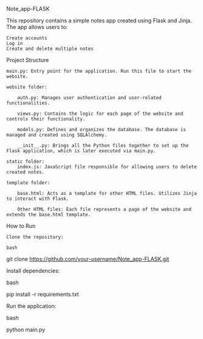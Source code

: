 Note_app-FLASK

This repository contains a simple notes app created using Flask and Jinja. The app allows users to:

    Create accounts
    Log in
    Create and delete multiple notes

Project Structure

    main.py: Entry point for the application. Run this file to start the website.

    website folder:

        auth.py: Manages user authentication and user-related functionalities.

        views.py: Contains the logic for each page of the website and controls their functionality.

        models.py: Defines and organizes the database. The database is managed and created using SQLAlchemy.

        __init__.py: Brings all the Python files together to set up the Flask application, which is later executed via main.py.

    static folder:
        index.js: JavaScript file responsible for allowing users to delete created notes.

    template folder:

        base.html: Acts as a template for other HTML files. Utilizes Jinja to interact with Flask.

        Other HTML files: Each file represents a page of the website and extends the base.html template.

How to Run

    Clone the repository:

    bash

git clone https://github.com/your-username/Note_app-FLASK.git

Install dependencies:

bash

pip install -r requirements.txt

Run the application:

bash

python main.py
